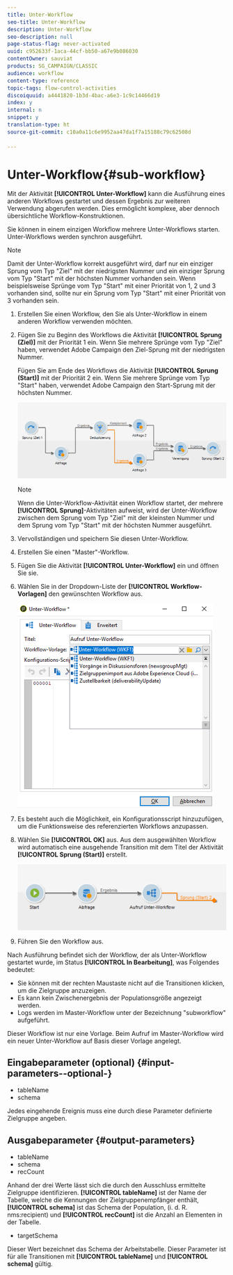 ```yaml
---
title: Unter-Workflow
seo-title: Unter-Workflow
description: Unter-Workflow
seo-description: null
page-status-flag: never-activated
uuid: c952633f-1aca-44cf-bb50-a67e9b086030
contentOwner: sauviat
products: SG_CAMPAIGN/CLASSIC
audience: workflow
content-type: reference
topic-tags: flow-control-activities
discoiquuid: a4441820-1b3d-4bac-a6e3-1c9c14466d19
index: y
internal: n
snippet: y
translation-type: ht
source-git-commit: c10a0a11c6e9952aa47da1f7a15188c79c62508d

---
```



# Unter-Workflow{#sub-workflow}

Mit der Aktivität **[!UICONTROL Unter-Workflow]** kann die Ausführung eines anderen Workflows gestartet und dessen Ergebnis zur weiteren Verwendung abgerufen werden. Dies ermöglicht komplexe, aber dennoch übersichtliche Workflow-Konstruktionen.

Sie können in einem einzigen Workflow mehrere Unter-Workflows starten. Unter-Workflows werden synchron ausgeführt.

>[!NOTE]
>
>Damit der Unter-Workflow korrekt ausgeführt wird, darf nur ein einziger Sprung vom Typ &quot;Ziel&quot; mit der niedrigsten Nummer und ein einziger Sprung vom Typ &quot;Start&quot; mit der höchsten Nummer vorhanden sein. Wenn beispielsweise Sprünge vom Typ &quot;Start&quot; mit einer Priorität von 1, 2 und 3 vorhanden sind, sollte nur ein Sprung vom Typ &quot;Start&quot; mit einer Priorität von 3 vorhanden sein.

1. Erstellen Sie einen Workflow, den Sie als Unter-Workflow in einem anderen Workflow verwenden möchten.
1. Fügen Sie zu Beginn des Workflows die Aktivität **[!UICONTROL Sprung (Ziel)]** mit der Priorität 1 ein. Wenn Sie mehrere Sprünge vom Typ &quot;Ziel&quot; haben, verwendet Adobe Campaign den Ziel-Sprung mit der niedrigsten Nummer.

   Fügen Sie am Ende des Workflows die Aktivität **[!UICONTROL Sprung (Start)]** mit der Priorität 2 ein. Wenn Sie mehrere Sprünge vom Typ &quot;Start&quot; haben, verwendet Adobe Campaign den Start-Sprung mit der höchsten Nummer.

   ![](assets/subworkflow_jumps.png)

   >[!NOTE]
   >
   >Wenn die Unter-Workflow-Aktivität einen Workflow startet, der mehrere **[!UICONTROL Sprung]**-Aktivitäten aufweist, wird der Unter-Workflow zwischen dem Sprung vom Typ &quot;Ziel&quot; mit der kleinsten Nummer und dem Sprung vom Typ &quot;Start&quot; mit der höchsten Nummer ausgeführt.

1. Vervollständigen und speichern Sie diesen Unter-Workflow.
1. Erstellen Sie einen &quot;Master&quot;-Workflow.
1. Fügen Sie die Aktivität **[!UICONTROL Unter-Workflow]** ein und öffnen Sie sie.
1. Wählen Sie in der Dropdown-Liste der **[!UICONTROL Workflow-Vorlagen]** den gewünschten Workflow aus.

   ![](assets/subworkflow_selection.png)

1. Es besteht auch die Möglichkeit, ein Konfigurationsscript hinzuzufügen, um die Funktionsweise des referenzierten Workflows anzupassen.
1. Wählen Sie **[!UICONTROL OK]** aus. Aus dem ausgewählten Workflow wird automatisch eine ausgehende Transition mit dem Titel der Aktivität **[!UICONTROL Sprung (Start)]** erstellt.

   ![](assets/subworkflow_outbound.png)

1. Führen Sie den Workflow aus.

Nach Ausführung befindet sich der Workflow, der als Unter-Workflow gestartet wurde, im Status **[!UICONTROL In Bearbeitung]**, was Folgendes bedeutet:

* Sie können mit der rechten Maustaste nicht auf die Transitionen klicken, um die Zielgruppe anzuzeigen.
* Es kann kein Zwischenergebnis der Populationsgröße angezeigt werden.
* Logs werden im Master-Workflow unter der Bezeichnung &quot;subworkflow&quot; aufgeführt.

Dieser Workflow ist nur eine Vorlage. Beim Aufruf im Master-Workflow wird ein neuer Unter-Workflow auf Basis dieser Vorlage angelegt.

## Eingabeparameter (optional) {#input-parameters--optional-}

* tableName
* schema

Jedes eingehende Ereignis muss eine durch diese Parameter definierte Zielgruppe angeben.

## Ausgabeparameter {#output-parameters}

* tableName
* schema
* recCount

Anhand der drei Werte lässt sich die durch den Ausschluss ermittelte Zielgruppe identifizieren. **[!UICONTROL tableName]** ist der Name der Tabelle, welche die Kennungen der Zielgruppenempfänger enthält, **[!UICONTROL schema]** ist das Schema der Population, (i. d. R. nms:recipient) und **[!UICONTROL recCount]** ist die Anzahl an Elementen in der Tabelle.

* targetSchema

Dieser Wert bezeichnet das Schema der Arbeitstabelle. Dieser Parameter ist für alle Transitionen mit **[!UICONTROL tableName]** und **[!UICONTROL schema]** gültig.
